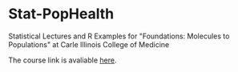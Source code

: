 # Stat-PopHealth
Statistical Lectures and R Examples for "Foundations: Molecules to Populations" at Carle Illinois College of Medicine

The course link is avaliable [here](https://teazrq.github.io/Stat-PopHealth/).
